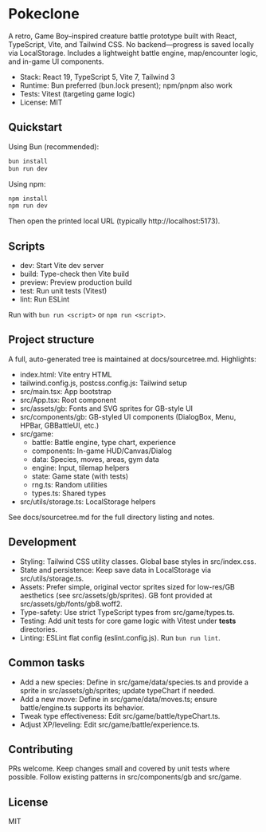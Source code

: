 # Pokeclone

A retro, Game Boy–inspired creature battle prototype built with React, TypeScript, Vite, and Tailwind CSS. No backend—progress is saved locally via LocalStorage. Includes a lightweight battle engine, map/encounter logic, and in-game UI components.

- Stack: React 19, TypeScript 5, Vite 7, Tailwind 3
- Runtime: Bun preferred (bun.lock present); npm/pnpm also work
- Tests: Vitest (targeting game logic)
- License: MIT

## Quickstart

Using Bun (recommended):

```sh
bun install
bun run dev
```

Using npm:

```sh
npm install
npm run dev
```

Then open the printed local URL (typically http://localhost:5173).

## Scripts
- dev: Start Vite dev server
- build: Type-check then Vite build
- preview: Preview production build
- test: Run unit tests (Vitest)
- lint: Run ESLint

Run with `bun run <script>` or `npm run <script>`.

## Project structure
A full, auto-generated tree is maintained at docs/sourcetree.md. Highlights:

- index.html: Vite entry HTML
- tailwind.config.js, postcss.config.js: Tailwind setup
- src/main.tsx: App bootstrap
- src/App.tsx: Root component
- src/assets/gb: Fonts and SVG sprites for GB-style UI
- src/components/gb: GB-styled UI components (DialogBox, Menu, HPBar, GBBattleUI, etc.)
- src/game:
  - battle: Battle engine, type chart, experience
  - components: In-game HUD/Canvas/Dialog
  - data: Species, moves, areas, gym data
  - engine: Input, tilemap helpers
  - state: Game state (with tests)
  - rng.ts: Random utilities
  - types.ts: Shared types
- src/utils/storage.ts: LocalStorage helpers

See docs/sourcetree.md for the full directory listing and notes.

## Development
- Styling: Tailwind CSS utility classes. Global base styles in src/index.css.
- State and persistence: Keep save data in LocalStorage via src/utils/storage.ts.
- Assets: Prefer simple, original vector sprites sized for low-res/GB aesthetics (see src/assets/gb/sprites). GB font provided at src/assets/gb/fonts/gb8.woff2.
- Type-safety: Use strict TypeScript types from src/game/types.ts.
- Testing: Add unit tests for core game logic with Vitest under __tests__ directories.
- Linting: ESLint flat config (eslint.config.js). Run `bun run lint`.

## Common tasks
- Add a new species: Define in src/game/data/species.ts and provide a sprite in src/assets/gb/sprites; update typeChart if needed.
- Add a new move: Define in src/game/data/moves.ts; ensure battle/engine.ts supports its behavior.
- Tweak type effectiveness: Edit src/game/battle/typeChart.ts.
- Adjust XP/leveling: Edit src/game/battle/experience.ts.

## Contributing
PRs welcome. Keep changes small and covered by unit tests where possible. Follow existing patterns in src/components/gb and src/game.

## License
MIT
